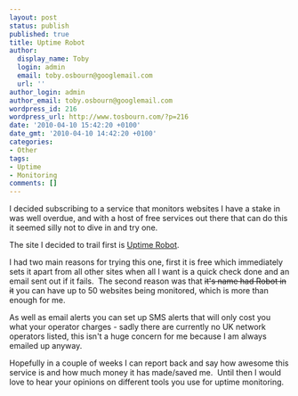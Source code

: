 ```yaml
---
layout: post
status: publish
published: true
title: Uptime Robot
author:
  display_name: Toby
  login: admin
  email: toby.osbourn@googlemail.com
  url: ''
author_login: admin
author_email: toby.osbourn@googlemail.com
wordpress_id: 216
wordpress_url: http://www.tosbourn.com/?p=216
date: '2010-04-10 15:42:20 +0100'
date_gmt: '2010-04-10 14:42:20 +0100'
categories:
- Other
tags:
- Uptime
- Monitoring
comments: []
---
```

<p>I decided subscribing to a service that monitors websites I have a stake in was well overdue, and with a host of free services out there that can do this it seemed silly not to dive in and try one.</p>
<p>The site I decided to trail first is <a href="http://www.uptimerobot.com/">Uptime Robot</a>.</p>
<p>I had two main reasons for trying this one, first it is free which immediately sets it apart from all other sites when all I want is a quick check done and an email sent out if it fails.  The second reason was that <span style="text-decoration: line-through;">it's name had Robot in it</span> you can have up to 50 websites being monitored, which is more than enough for me.</p>
<p>As well as email alerts you can set up SMS alerts that will only cost you what your operator charges - sadly there are currently no UK network operators listed, this isn't a huge concern for me because I am always emailed up anyway.</p>
<p>Hopefully in a couple of weeks I can report back and say how awesome this service is and how much money it has made/saved me.  Until then I would love to hear your opinions on different tools you use for uptime monitoring.</p>

